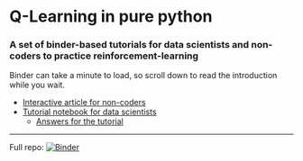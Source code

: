 # Q-Learning in pure python

### A set of binder-based tutorials for data scientists and non-coders to practice reinforcement-learning

Binder can take a minute to load, so scroll down to read the introduction while you wait.

<ul>
  <li>
    <a target="_blank" href="https://mybinder.org/v2/gh/js-fitz/Q-Learning/480ee862969799da11fe10897ffc65560a5c5548?filepath=Q-Learning%20(non-coders).ipynb">Interactive article for non-coders</a>
  </li>
  
  <li>
<a target="_blank" href="https://mybinder.org/v2/gh/js-fitz/Q-Learning/f05bf26ecd30294ec2f3ea74485f34de4cd2d1fc?filepath=Q-Learning%20(Coding).ipynb">Tutorial notebook for data scientists</a>
  <ul>
  <li>
  <a target="_blank" href="https://mybinder.org/v2/gh/js-fitz/Q-Learning/f05bf26ecd30294ec2f3ea74485f34de4cd2d1fc?filepath=Q-Learning%20(Answers).ipynbb">Answers for the tutorial</a>
  </li>
    </ul>
 </li>
</ul>

---

Full repo: [![Binder](https://mybinder.org/badge_logo.svg)](https://mybinder.org/v2/gh/js-fitz/Q-Learning/master)
